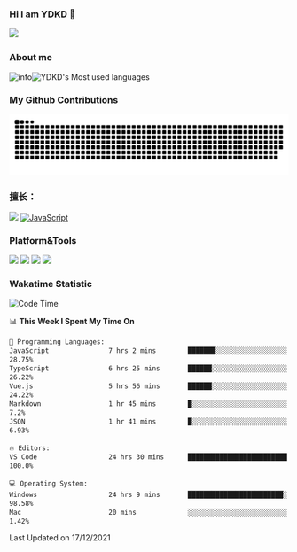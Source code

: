 ### Hi I am YDKD 👋

![](https://visitor-badge.glitch.me/badge?page_id=YDKD.readme)

### About me
![info](https://github-readme-stats.vercel.app/api?username=YDKD&show_icons=true&theme=cobalt)![YDKD's Most used languages](https://github-readme-stats.vercel.app/api/top-langs/?username=YDKD&layout=compact&hide_border=true&langs_count=8)

### My Github Contributions
![](https://raw.githubusercontent.com/YDKD/YDKD/main/assets/github-contribution-grid-snake.svg)

### 擅长：<br />
[![](https://img.shields.io/badge/-Vue.js-007396?style=flat-square&logo=Vue.js&logoColor=#4FC08D)](https://cn.vuejs.org/)
[![JavaScript](https://img.shields.io/badge/-JavaScript-f7e018?style=flat-square&logo=javascript&logoColor=white)]()

### Platform&Tools <br/>

[![]( https://img.shields.io/badge/macOS-Big%20Sur-292e33?style=flat-square&logo=apple&logoColor=ffffff )]() [![](https://img.shields.io/badge/Windows-10-2376bc?style=flat-square&logo=windows&logoColor=ffffff)]() [![]( https://img.shields.io/badge/IDE-Visual%20Studio%20Code-blue?style=flat-square&logo=visual-studio-code&logoColor=ffffff )]() [![]( https://img.shields.io/badge/iPhone-12-999999?style=flat-square&logo=apple&logoColor=ffffff)]() <br />

### Wakatime Statistic
<!--START_SECTION:waka-->
![Code Time](http://img.shields.io/badge/Code%20Time-244%20hrs%2030%20mins-blue)

📊 **This Week I Spent My Time On** 

```text
💬 Programming Languages: 
JavaScript               7 hrs 2 mins        ███████░░░░░░░░░░░░░░░░░░   28.75% 
TypeScript               6 hrs 25 mins       ██████░░░░░░░░░░░░░░░░░░░   26.22% 
Vue.js                   5 hrs 56 mins       ██████░░░░░░░░░░░░░░░░░░░   24.22% 
Markdown                 1 hr 45 mins        █░░░░░░░░░░░░░░░░░░░░░░░░   7.2% 
JSON                     1 hr 41 mins        █░░░░░░░░░░░░░░░░░░░░░░░░   6.93%

🔥 Editors: 
VS Code                  24 hrs 30 mins      █████████████████████████   100.0%

💻 Operating System: 
Windows                  24 hrs 9 mins       ████████████████████████░   98.58% 
Mac                      20 mins             ░░░░░░░░░░░░░░░░░░░░░░░░░   1.42%

```


 Last Updated on 17/12/2021
<!--END_SECTION:waka-->

<!--
**YDKD/YDKD** is a ✨ _special_ ✨ repository because its `README.md` (this file) appears on your GitHub profile.

Here are some ideas to get you started:

- 🔭 I’m currently working on ...
- 🌱 I’m currently learning ...
- 👯 I’m looking to collaborate on ...
- 🤔 I’m looking for help with ...
- 💬 Ask me about ...
- 📫 How to reach me: ...
- 😄 Pronouns: ...
- ⚡ Fun fact: ...
-->
